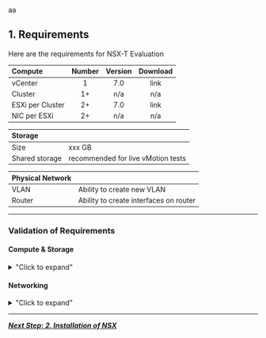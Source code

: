 aa

## 1. Requirements

Here are the requirements for NSX-T Evaluation


| Compute           | Number        | Version   | Download |
|:------------------|:-------------:|:---------:|:--------:|
| vCenter           | 1             | 7.0       | link     |
| Cluster           | 1+            | n/a       | n/a      |
| ESXi per Cluster  | 2+            | 7.0       | link     |
| NIC per ESXi      | 2+            | n/a       | n/a      |


| Storage        |                                    |
|:---------------|:-----------------------------------|
| Size           | xxx GB                             |
| Shared storage | recommended for live vMotion tests |


| Physical Network    |                                        |
|:-------------------|:---------------------------------------|
| VLAN               | Ability to create new VLAN             |
| Router             | Ability to create interfaces on router |



---

### Validation of Requirements

#### Compute & Storage

<details>
<summary>"Click to expand"</summary>

<p align="center">
  <img width=75% height=75% src="/docs/assets/Graphics/1.1.Pre-Req Compute.jpg">
</p>

| Compute                   | Number        | Version   | Download |
|:--------------------------|:-------------:|:---------:|:--------:|
| vCenter                   | 1             | 7.0       | [download link](https://my.vmware.com/en/web/vmware/info/slug/datacenter_cloud_infrastructure/vmware_vsphere/7_0)     |
| vCenter-Cluster           | 1+            | n/a       | n/a      |
| ESXi per Cluster          | 2+            | 7.0       | [download link xxx](https://my.vmware.com/en/web/vmware/info/slug/networking_security/vmware_nsx_t_data_center/2_x)     |
| CPU per ESXi              | 8+            | n/a       | n/a      |
| RAM per ESXi              | 64GB+         | n/a       | n/a      |
| NIC per ESXi              | 2+            | n/a       | n/a      |

| Storage        | Shared storage - Recommended for live vMotion tests |
|:---------------|:---------------------------------------------------:|
| Size           | xxx GB                                              |

</details>


#### Networking

<details>
<summary>"Click to expand"</summary>

<p align="center">
  <img width=75% height=75% src="/docs/assets/Graphics/1.2.Pre-Req Networking.jpg">
</p>

| VLAN       | Number      | Description                                         |
|:-----------|:-----------:|:----------------------------------------------------|
| Management | VLAN 11     | VLAN where Management is running (vCenter / ESXi-Mgt / future NSX-Mgr / future EdgeNode-Mgt) |
| Web        | VLAN 3104   | VLAN where Web VMs will run (for Security only test) |
| Overlay    | VLAN 12     | VLAN where future NSX Logical Switches Overlay will run in |
| External   | VLAN 3103   | VLAN where future NSX Logical Router will connect to provide "North/South" or "Logical/Physical" connectivity |


| Physical Router |                                                     |
|:----------------|:----------------------------------------------------|
| Interface       | 1 interface on each of those VLAN                   |
|                 | *Note: Since overlay will run only in VLAN30, there is no need to enable large MTU on router interface* |

</details>

---

[***Next Step: 2. Installation of NSX***](/docs/2-Installation.md)
